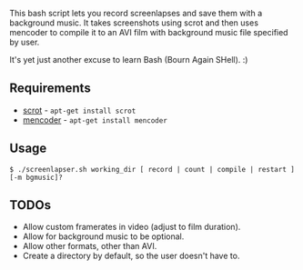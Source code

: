 
This bash script lets you record screenlapses and save them with a background music.
It takes screenshots using scrot and then uses mencoder to compile it to an AVI film
with background music file specified by user.

It's yet just another excuse to learn Bash (Bourn Again SHell). :)

Requirements
------------

* [scrot](http://freecode.com/projects/scrot) - `apt-get install scrot`
* [mencoder](http://www.mplayerhq.hu/design7/news.html) - `apt-get install mencoder`

Usage
-----

	$ ./screenlapser.sh working_dir [ record | count | compile | restart ] [-m bgmusic]?

TODOs
-----

* Allow custom framerates in video (adjust to film duration).
* Allow for background music to be optional.
* Allow other formats, other than AVI.
* Create a directory by default, so the user doesn't have to.